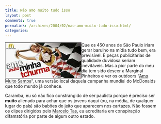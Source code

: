 ```yaml
---
title: Não amo muito tudo isso
layout: post
comments: true
permalink: /archives/2004/02/nao-amo-muito-tudo-isso.html/
categories:
---
```

<img src="/img/blig/amomuito.jpg" border=1 alt="Uma menina puxando a trança e fazendo cara de panaca, vestindo logotipos da cidade" align="left">Que os 450 anos de São Paulo iriam gerar barulho na mídia tudo bem, era previsível. E peças publicitárias de qualidade duvidosa seriam inevitáveis. Mas a pior parte do meu dia tem sido descer a Marginal Pinheiros e ver os outdoors &#8220;<a href="http://www.mcdonalds.com.br/sala_imprensa/not00323040123sampa.shtml" >Amo Muito Sampa</a>&#8220;, uma versão local daquela campanha mundial do McDonalds que todo mundo já conhece.

Caramba, eu só não fico constrangido de ser paulista porque é preciso ser **muito** alienado para achar que os jovens daqui (ou, na média, de qualquer lugar do país) são babões do jeito que aparecem nos cartazes. Não fossem os clipes dirigidos pelo <a href="http://www2.uol.com.br/marcelotas" >Marcelo Tas</a>, eu acreditaria em conspiração difamatória por parte de algum outro estado.
